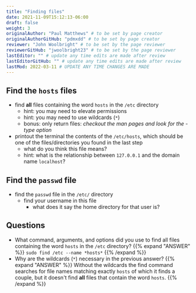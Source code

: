 ```yaml
---
title: "Finding files"
date: 2021-11-09T15:12:13-06:00
draft: false
weight: 3
originalAuthor: "Paul Matthews" # to be set by page creator
originalAuthorGitHub: "pdmxdd" # to be set by page creator
reviewer: "John Woolbright" # to be set by the page reviewer
reviewerGitHub: "jwoolbright23" # to be set by the page reviewer
lastEditor: "" # update any time edits are made after review
lastEditorGitHub: "" # update any time edits are made after review
lastMod: 2022-03-11 # UPDATE ANY TIME CHANGES ARE MADE
---
```


## Find the `hosts` files

- find **all** files containing the word `hosts` in the `/etc` directory
  - hint: you may need to elevate permissions
  - hint: you may need to use wildcards (`*`)
  - bonus: only return files: *checkout the man pages and look for the -type option*
- printout the terminal the contents of the `/etc/hosts`, which should be one of the files/directories you found in the last step
  - what do you think this file means?
  - hint: what is the relationship between `127.0.0.1` and the domain name `localhost`?

## Find the `passwd` file

- find the `passwd` file in the `/etc/` directory
  - find your username in this file
    - what does it say the home directory for that user is?

## Questions

- What command, arguments, and options did you use to find all files containing the word `hosts` in the `/etc` directory?
{{% expand "ANSWER" %}}
`sudo find /etc --name *hosts*` 
{{% /expand %}}
- Why are the wildcards (`*`) necessary in the previous answer?
{{% expand "ANSWER" %}} 
Without the wildcards the find command searches for file names matching exactly `hosts` of which it finds a couple, but it doesn't find **all** files that contain the word `hosts`.
{{% /expand %}}